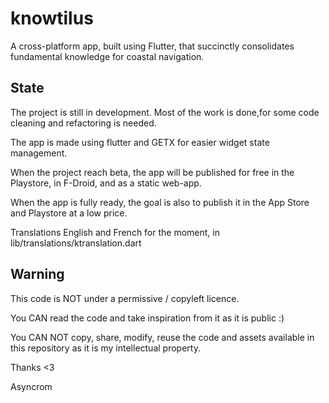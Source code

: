 # knowtilus

A cross-platform app, built using Flutter, that succinctly consolidates fundamental knowledge for coastal navigation.

## State

The project is still in development.
Most of the work is done,for some code cleaning and refactoring is needed.

The app is made using flutter and GETX for easier widget state management.

When the project reach beta, the app will be published for free in the Playstore, in F-Droid, and as a static web-app.

When the app is fully ready, the goal is also to publish it in the App Store and Playstore at a low price.

Translations English and French for the moment, in lib/translations/ktranslation.dart

## Warning
This code is NOT under a permissive / copyleft licence.

You CAN read the code and take inspiration from it as it is public :)

You CAN NOT copy, share, modify, reuse the code and assets available in this repository as it is my intellectual property.

Thanks <3

Asyncrom

